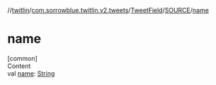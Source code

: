 //[twitlin](../../../index.md)/[com.sorrowblue.twitlin.v2.tweets](../../index.md)/[TweetField](../index.md)/[SOURCE](index.md)/[name](name.md)



# name  
[common]  
Content  
val [name](name.md): [String](https://kotlinlang.org/api/latest/jvm/stdlib/kotlin/-string/index.html)  



